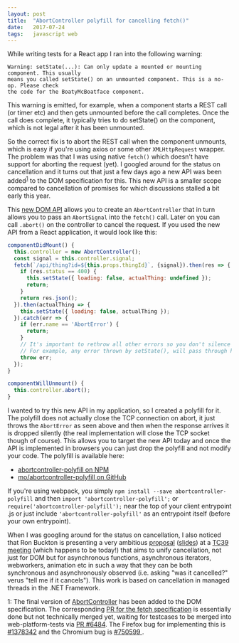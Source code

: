 ```yaml
---
layout: post
title:  "AbortController polyfill for cancelling fetch()"
date:   2017-07-24
tags:   javascript web
---
```


While writing tests for a React app I ran into the following warning:

```
Warning: setState(...): Can only update a mounted or mounting component. This usually
means you called setState() on an unmounted component. This is a no-op. Please check
the code for the BoatyMcBoatface component.
```

This warning is emitted, for example, when a component starts a REST call (or timer etc) and then
gets unmounted before the call completes. Once the call does complete, it typically tries to do
setState() on the component, which is not legal after it has been unmounted.

So the correct fix is to abort the REST call when the component unmounts, which is easy if you're
using axios or some other ```XMLHttpRequest``` wrapper. The problem was that I was using native
```fetch()``` which doesn't have support for aborting the request (yet). I googled around for the
status on cancellation and it turns out that just a few days ago a new API was been
added<sup>[1](#footnote1)</sup> to the DOM specification for this. This new API is a smaller scope
compared to cancellation of promises for which discussions stalled a bit early this year.

This [new DOM API](https://dom.spec.whatwg.org/#aborting-ongoing-activities) allows you to create an
```AbortController``` that in turn allows you to pass an ```AbortSignal``` into the ```fetch()```
call. Later on you can call ```.abort()``` on the controller to cancel the request. If you used the
new API from a React application, it would look like this:

```js
componentDidMount() {
  this.controller = new AbortController();
  const signal = this.controller.signal;
  fetch(`/api/thing?id=${this.props.thingId}`, {signal}).then(res => {
    if (res.status == 400) {
      this.setState({ loading: false, actualThing: undefined });
      return;
    }
    return res.json();
  }).then(actualThing => {
    this.setState({ loading: false, actualThing });
  }).catch(err => {
    if (err.name == 'AbortError') {
      return;
    }
    // It's important to rethrow all other errors so you don't silence them!
    // For example, any error thrown by setState(), will pass through here.
    throw err;
  });
}

componentWillUnmount() {
  this.controller.abort();
}
```

I wanted to try this new API in my application, so I created a polyfill for it. The polyfill does
not actually close the TCP connection on abort, it just throws the ```AbortError``` as seen above
and then when the response arrives it is dropped silently (the real implementation will close the
TCP socket though of course). This allows you to target the new API today and once the API is
implemented in browsers you can just drop the polyfill and not modify your code. The polyfill is
available here:

* [abortcontroller-polyfill on NPM](https://www.npmjs.com/package/abortcontroller-polyfill)
* [mo/abortcontroller-polyfill on GitHub](https://github.com/mo/abortcontroller-polyfill)

If you're using webpack, you simply ```npm install --save abortcontroller-polyfill``` and then
```import 'abortcontroller-polyfill';``` or ```require('abortcontroller-polyfill');``` near the top
of your client entrypoint .js or just include ```'abortcontroller-polyfill'``` as an entrypoint
itself (before your own entrypoint).

When I was googling around for the status on cancellation, I also noticed that Ron Buckton is
presenting a very ambitious [proposal](https://github.com/tc39/proposal-cancellation#readme)
([slides](https://tc39.github.io/proposal-cancellation/CancellationPrimitives-tc39.pptx)) at a [TC39
meeting](https://github.com/tc39/agendas/blob/master/2017/07.md) (which happens to be today!) that
aims to unify cancellation, not just for DOM but for asynchronous functions, asynchronous iterators,
webworkers, animation etc in such a way that they can be both synchronous and asynchronously
observed (i.e. asking "was it cancelled?" verus "tell me if it cancels"). This work is based on
cancellation in managed threads in the .NET Framework.

<p class="footnote"><a name="footnote1">1</a>: The final version of <a
href="https://dom.spec.whatwg.org/#aborting-ongoing-activities">AbortController</a> has been added
to the DOM specification. The corresponding <a href="https://github.com/whatwg/fetch/pull/523">PR
for the fetch specification</a> is essentially done but not technically merged yet, waiting for
testcases to be merged into web-platform-tests via <a
href="https://github.com/w3c/web-platform-tests/pull/6484">PR #6484</a>. The Firefox bug for
implementing this is <a href="https://bugzilla.mozilla.org/show_bug.cgi?id=1378342">#1378342</a> and
the Chromium bug is <a href="https://bugs.chromium.org/p/chromium/issues/detail?id=750599">#750599
</a>.</p>
